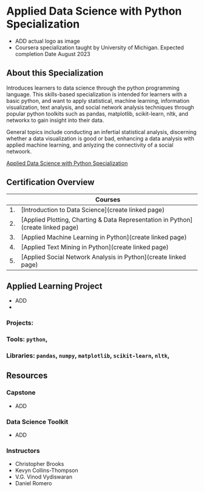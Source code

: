 # Applied Data Science with Python Specialization
- ADD actual logo as image
- Coursera specialization taught by University of Michigan.  Expected completion Date August 2023

## About this Specialization 
Introduces learners to data science through the python programming language. This skills-based specialization is intended for learners with a basic python, and want to apply statistical, machine learning, information visualization, text analysis, and social network analysis techniques through popular python toolkits such as pandas, matplotlib, scikit-learn, nltk, and networkx to gain insight into their data.

General topics include conducting an infertial statistical analysis, discerning whether a data visualization is good or bad, enhancing a data analysis with applied machine learning, and anlyzing the connectivity of a social netwoork.

[Applied Data Science with Python Specialization](https://www.coursera.org/specializations/data-science-python)

## Certification Overview
|    | Courses |
| ----- | ------ |
|1. |[Introduction to Data Science](create linked page)
|2. |[Applied Plotting, Charting & Data Representation in Python](create linked page)
|3. |[Applied Machine Learning in Python](create linked page)
|4. |[Applied Text Mining in Python](create linked page)
|5. |[Applied Social Network Analysis in Python](create linked page)

## Applied Learning Project
- ADD 
- 
### Projects:
### Tools: `python`, 
### Libraries:  `pandas`, `numpy`, `matplotlib`, `scikit-learn`, `nltk`,


## Resources
### Capstone
- ADD
### Data Science Toolkit
- ADD
### Instructors
- Christopher Brooks
- Kevyn Collins-Thompson
- V.G. Vinod Vydiswaran
- Daniel Romero

